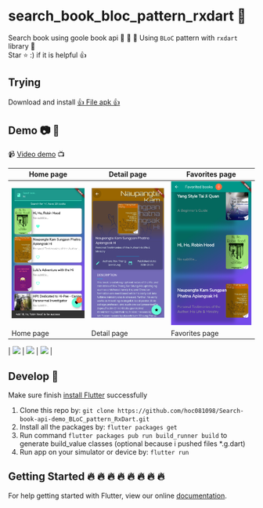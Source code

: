 # search_book_bloc_pattern_rxdart :iphone:

Search book using goole book api :clap: :clap: :clap:
Using `BLoC` pattern with `rxdart` library  :muscle: <br/>
Star :star: :) if it is helpful :thumbsup:

## Trying

Download and install [👍 File apk 👍](./build/app/outputs/apk/release/app-release.apk)

## Demo :camera: :art:

:video_camera: [Video demo](https://youtu.be/FH7LPKVSYyg) :tv:
<br>

| Home page  | Detail page | Favorites page  |
| ------------- | ------------- | -------------|
| <img src="/screenshots/home.png" width="360">  | <img src="/screenshots/detail.png" width="360">  |     <img src="/screenshots/fav.png" width="360">       |
| Home page  | Detail page | Favorites page  |

| <img src="/screenshots/home.gif" width="360">  | <img src="/screenshots/detail.gif" width="360">  |     <img src="/screenshots/fav.gif" width="360">       |

## Develop 👏

Make sure finish [install Flutter](https://flutter.io/get-started/install/) successfully

1. Clone this repo by: `git clone https://github.com/hoc081098/Search-book-api-demo_BLoC_pattern_RxDart.git`
2. Install all the packages by: `flutter packages get`
3. Run command `flutter packages pub run build_runner build` to generate build_value classes (optional because i pushed files *.g.dart)
4. Run app on your simulator or device by: `flutter run`

## Getting Started :fire: :fire: :fire: :fire: :fire: :fire: :fire: :fire: 

For help getting started with Flutter, view our online
[documentation](https://flutter.io/).


